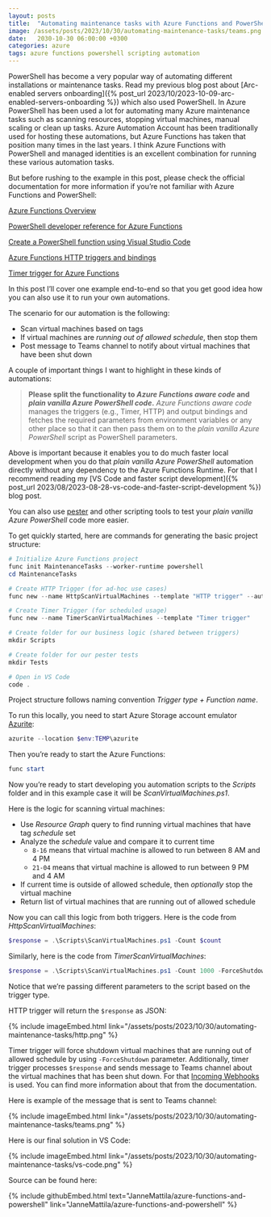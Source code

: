 ```yaml
---
layout: posts
title:  "Automating maintenance tasks with Azure Functions and PowerShell"
image: /assets/posts/2023/10/30/automating-maintenance-tasks/teams.png
date:   2030-10-30 06:00:00 +0300
categories: azure
tags: azure functions powershell scripting automation
---
```

PowerShell has become a very popular way of automating different installations
or maintenance tasks. Read my previous blog post about 
[Arc-enabled servers onboarding]({% post_url 2023/10/2023-10-09-arc-enabled-servers-onboarding %})
which also used PowerShell. In Azure PowerShell has been used 
a lot for automating many Azure maintenance tasks such as scanning resources, 
stopping virtual machines, manual scaling or clean up tasks. 
Azure Automation Account has been traditionally used for hosting these automations, 
but Azure Functions has taken that position many times in the last years. 
I think Azure Functions with PowerShell and managed identities is 
an excellent combination for running these various automation tasks.

But before rushing to the example in this post, please check the official
documentation for more information if you’re not familiar with Azure Functions and PowerShell:

[Azure Functions Overview](https://learn.microsoft.com/en-us/azure/azure-functions/functions-overview?pivots=programming-language-powershell)

[PowerShell developer reference for Azure Functions](https://learn.microsoft.com/en-us/azure/azure-functions/functions-reference-powershell?tabs=portal)

[Create a PowerShell function using Visual Studio Code](https://learn.microsoft.com/en-us/azure/azure-functions/create-first-function-vs-code-powershell)

[Azure Functions HTTP triggers and bindings](https://learn.microsoft.com/en-us/azure/azure-functions/functions-bindings-http-webhook?tabs=isolated-process%2Cfunctionsv2&pivots=programming-language-powershell)

[Timer trigger for Azure Functions](https://learn.microsoft.com/en-us/azure/azure-functions/functions-bindings-timer?tabs=python-v2%2Cisolated-process%2Cnodejs-v4&pivots=programming-language-powershell)

In this post I’ll cover one example end-to-end so that you 
get good idea how you can also use it to run your own automations.

The scenario for our automation is the following:

- Scan virtual machines based on tags
- If virtual machines are _running out of allowed schedule_, then stop them
- Post message to Teams channel to notify about virtual machines that have been shut down

A couple of important things I want to highlight in these kinds of automations:

> **Please split the functionality to _Azure Functions aware code_ and 
> _plain vanilla Azure PowerShell code_.** _Azure Functions aware code_ manages
> the triggers (e.g., Timer, HTTP) and output bindings and fetches 
> the required parameters from environment variables or any 
> other place so that it can then pass them on to the 
> _plain vanilla Azure PowerShell_ script as PowerShell parameters.

Above is important because it enables you to do much faster local development
when you do that _plain vanilla Azure PowerShell_ automation directly
without any dependency to the Azure Functions Runtime.
For that I recommend reading my
[VS Code and faster script development]({% post_url 2023/08/2023-08-28-vs-code-and-faster-script-development %})
blog post.

You can also use [pester](https://pester.dev/) and other scripting tools to test your
_plain vanilla Azure PowerShell_ code more easier.

To get quickly started, here are commands for generating the basic project structure:

```powershell
# Initialize Azure Functions project
func init MaintenanceTasks --worker-runtime powershell
cd MaintenanceTasks

# Create HTTP Trigger (for ad-hoc use cases)
func new --name HttpScanVirtualMachines --template "HTTP trigger" --authlevel "function"

# Create Timer Trigger (for scheduled usage)
func new --name TimerScanVirtualMachines --template "Timer trigger"

# Create folder for our business logic (shared between triggers)
mkdir Scripts

# Create folder for our pester tests
mkdir Tests

# Open in VS Code
code .
```

Project structure follows naming convention _Trigger type + Function name_.

To run this locally, you need to start Azure Storage account emulator [Azurite](https://learn.microsoft.com/en-us/azure/storage/common/storage-use-azurite?tabs=npm):

```powershell
azurite --location $env:TEMP\azurite
```

Then you’re ready to start the Azure Functions:

```powershell
func start
```

Now you’re ready to start developing you automation scripts to the _Scripts_
folder and in this example case it will be _ScanVirtualMachines.ps1_.

Here is the logic for scanning virtual machines:

- Use _Resource Graph_ query to find running virtual machines that have tag _schedule_ set
- Analyze the _schedule_ value and compare it to current time
  - `8-16` means that virtual machine is allowed to run between 8 AM and 4 PM
  - `21-04` means that virtual machine is allowed to run between 9 PM and 4 AM
- If current time is outside of allowed schedule, then _optionally_ stop the virtual machine
- Return list of virtual machines that are running out of allowed schedule

Now you can call this logic from both triggers. Here is the code from _HttpScanVirtualMachines_:

```powershell
$response = .\Scripts\ScanVirtualMachines.ps1 -Count $count
```

Similarly, here is the code from _TimerScanVirtualMachines_:

```powershell
$response = .\Scripts\ScanVirtualMachines.ps1 -Count 1000 -ForceShutdown
```

Notice that we’re passing different parameters to the script based on the trigger type.

HTTP trigger will return the `$response` as JSON:

{% include imageEmbed.html link="/assets/posts/2023/10/30/automating-maintenance-tasks/http.png" %}

Timer trigger will force shutdown virtual machines that are running out of allowed schedule
by using `-ForceShutdown` parameter.
Additionally, timer trigger processes `$response` and sends message
to Teams channel about the virtual machines that has been shut down. 
For that [Incoming Webhooks](https://learn.microsoft.com/en-us/microsoftteams/platform/webhooks-and-connectors/how-to/add-incoming-webhook?tabs=dotnet)
is used. 
You can find more information about that from the documentation.

Here is example of the message that is sent to Teams channel:

{% include imageEmbed.html link="/assets/posts/2023/10/30/automating-maintenance-tasks/teams.png" %}

Here is our final solution in VS Code:

{% include imageEmbed.html link="/assets/posts/2023/10/30/automating-maintenance-tasks/vs-code.png" %}

Source can be found here:

{% include githubEmbed.html text="JanneMattila/azure-functions-and-powershell" link="JanneMattila/azure-functions-and-powershell" %}


